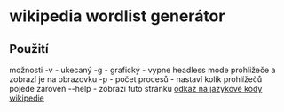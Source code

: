 # wikipedia wordlist generátor
## Použití
možnosti
-v - ukecaný
-g - grafický - vypne headless mode prohližeče a zobrazí je na obrazovku
-p - počet procesů - nastaví kolik prohlížečů pojede zároveň
--help - zobrazí tuto stránku
[odkaz na jazykové kódy wikipedie](https://en.wikipedia.org/wiki/List_of_Wikipedias#Wikipedia_edition_codes)
